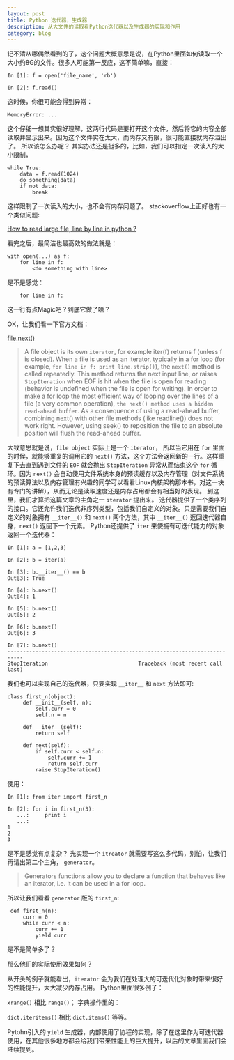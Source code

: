 ```yaml
---
layout: post
title: Python 迭代器，生成器
description: 从大文件的读取看Python迭代器以及生成器的实现和作用
category: blog
---
```


记不清从哪偶然看到的了，这个问题大概意思是说，在Python里面如何读取一个大小约8G的文件。很多人可能第一反应，这不简单嘛，直接：

```
In [1]: f = open('file_name', 'rb')

In [2]: f.read()

```
这时候，你很可能会得到异常：

```
MemoryError: ...
```

这个仔细一想其实很好理解，这两行代码是要打开这个文件，然后将它的内容全部读取并显示出来。因为这个文件实在太大，而内存又有限，很可能直接就内存溢出了。
所以该怎么办呢？
其实办法还是挺多的，比如，我们可以指定一次读入的大小限制，

```
while True:
    data = f.read(1024)
    do_something(data)
    if not data:
        break
```

这样限制了一次读入的大小，也不会有内存问题了。
stackoverflow上正好也有一个类似问题:

 
 [   How to read large file, line by line in python ?](http://stackoverflow.com/questions/8009882/how-to-read-large-file-line-by-line-in-python)
 
 
看完之后，最简洁也最高效的做法就是：

```
with open(...) as f:
    for line in f:
        <do something with line>
```

是不是感觉：

```
    for line in f:

```

这一行有点Magic吧？到底它做了啥？

OK，让我们看一下官方文档：

[file.next()](https://docs.python.org/2/library/stdtypes.html#file.next)

> A file object is its own `iterator`, for example iter(f) returns f (unless f is closed). When a file is used as an iterator, typically in a for loop (for example, `for line in f: print line.strip()`), the `next()` method is called repeatedly. This method returns the next input line, or raises `StopIteration` when EOF is hit when the file is open for reading (behavior is undefined when the file is open for writing). In order to make a for loop the most efficient way of looping over the lines of a file (a very common operation), `the next() method uses a hidden read-ahead buffer`. As a consequence of using a read-ahead buffer, combining next() with other file methods (like readline()) does not work right. However, using seek() to reposition the file to an absolute position will flush the read-ahead buffer.


大致意思就是说，`file object` 实际上是一个 `iterator`， 所以当它用在 `for` 里面的时候，就能够重复的调用它的 `next()` 方法，这个方法会返回新的一行。这样重复下去直到遇到文件的 `EOF` 就会抛出 `StopIteration` 异常从而结束这个 `for` 循环。因为 `next()` 会自动使用文件系统本身的预读缓存以及内存管理（对文件系统的预读算法以及内存管理有兴趣的同学可以看看Linux内核架构那本书，对这一块有专门的讲解），从而无论是读取速度还是内存占用都会有相当好的表现。
到这里，我们才算把这篇文章的主角之一 `iterator` 提出来。
迭代器提供了一个类序列的接口。它还允许我们迭代非序列类型，包括我们自定义的对象。只是需要我们自定义的对象拥有 `__iter__()` 和 `next()` 两个方法，其中 `__iter__()` 返回迭代器自身，`next()` 返回下一个元素。
Python还提供了 `iter` 来使拥有可迭代能力的对象返回一个迭代器：

```
In [1]: a = [1,2,3]

In [2]: b = iter(a)

In [3]: b.__iter__() == b
Out[3]: True

In [4]: b.next()
Out[4]: 1

In [5]: b.next()
Out[5]: 2

In [6]: b.next()
Out[6]: 3

In [7]: b.next()
---------------------------------------------------------------------------
StopIteration                             Traceback (most recent call last)
```

我们也可以实现自己的迭代器，只要实现 `__iter__` 和 `next` 方法即可:

```
class first_n(object):
     def __init__(self, n):
         self.curr = 0
         self.n = n

     def __iter__(self):
         return self

     def next(self):
         if self.curr < self.n:
             self.curr += 1
             return self.curr
         raise StopIteration()
```

使用：

```
In [1]: from iter import first_n

In [2]: for i in first_n(3):
   ...:     print i
   ...:
1
2
3
```

是不是感觉有点复杂？ 
光实现一个 `itreator` 就需要写这么多代码，别怕，让我们再请出第二个主角， `generator`。

> Generators functions allow you to declare a function that behaves like an iterator, i.e. it can be used in a for loop.

所以让我们看看 `generator` 版的 `first_n`:

```
 def first_n(n):
     curr = 0
     while curr < n:
         curr += 1
         yield curr
```

是不是简单多了？

那么他们的实际使用效果如何？

从开头的例子就能看出，`iterator` 会为我们在处理大的可迭代化对象时带来很好的性能提升，大大减少内存占用。 Python里面很多例子：

`xrange()` 相比  `range()`；
字典操作里的：

`dict.iteritems()` 相比 `dict.items()` 等等。

Pytohn引入的 `yield` 生成器，内部使用了协程的实现，除了在这里作为可迭代器使用，在其他很多地方都会给我们带来性能上的巨大提升，以后的文章里面我们会陆续提到。


[tylderen]:    http://tylderen.github.io  "tylderen"
